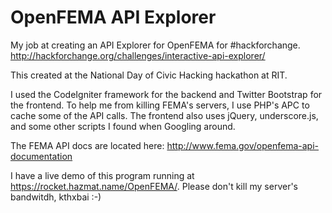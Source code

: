 OpenFEMA API Explorer
=====================

My job at creating an API Explorer for OpenFEMA for #hackforchange.  http://hackforchange.org/challenges/interactive-api-explorer/

This created at the National Day of Civic Hacking hackathon at RIT.

I used the CodeIgniter framework for the backend and Twitter Bootstrap for the frontend.  To help me from killing FEMA's servers, I use PHP's APC to cache some of the API calls.  The frontend also uses jQuery, underscore.js, and some other scripts I found when Googling around.

The FEMA API docs are located here: http://www.fema.gov/openfema-api-documentation

I have a live demo of this program running at https://rocket.hazmat.name/OpenFEMA/.  Please don't kill my server's bandwitdh, kthxbai :-)
